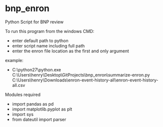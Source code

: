 # bnp_enron
Python Script for BNP review 

To run this program from the windows CMD:
- enter default path to python
- enter script name including full path
- enter the enron file location as the first and only argument

example: 
- C:\python27\python.exe C:\Users\henry\Desktop\GitProjects\bnp_enron\summarize-enron.py C:\Users\henry\Downloads\enron-event-history-all\enron-event-history-all.csv

Modules required
- import pandas as pd
- import matplotlib.pyplot as plt
- import sys
- from dateutil import parser
